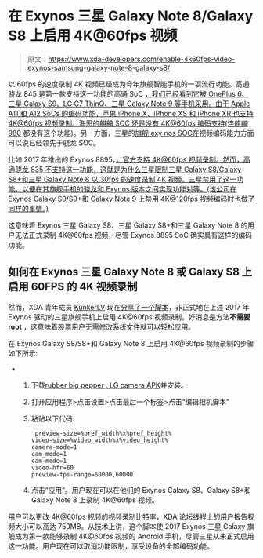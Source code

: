 # 在 Exynos 三星 Galaxy Note 8/Galaxy S8 上启用 4K@60fps 视频

> 原文：<https://www.xda-developers.com/enable-4k60fps-video-exynos-samsung-galaxy-note-8-galaxy-s8/>

以 60fps 的速度录制 4K 视频已经成为今年旗舰智能手机的一项流行功能。高通骁龙 845 是第一款支持这一功能的高通 SoC [，我们已经看到它被 OnePlus 6、三星 Galaxy S9、LG G7 ThinQ、三星 Galaxy Note 9 等手机采用。由于 Apple A11 和 A12 SoCs 的编码功能，苹果 iPhone X、iPhone XS 和 iPhone XR 也支持 4K@60fps 视频录制。海思的麒麟 SOC 还是没有 4K@60fps 编码支持(连](https://www.xda-developers.com/qualcomm-snapdragon-845-spectra-uhd-premium-video/)[麒麟 980](https://www.xda-developers.com/hisilicon-kirin-980-honor-magic-2-huawei-mate-20-pro/) 都没有这个功能)。另一方面，三星的[旗舰 exy nos SOC](https://www.xda-developers.com/samsung-unveils-exynos-9810-3rd-generation-custom-cpu-cores-mali-g72mp18-gpu/)在视频编码能力方面可以说已经领先于骁龙 SOC。

比如 2017 年推出的 Exynos 8895，[，官方支持 4K@60fps 视频录制。然而，高通骁龙 835 不支持这一功能，这就是为什么三星限制三星 Galaxy S8/Galaxy S8+和三星 Galaxy Note 8 以 30fps 的速度录制 4K 视频。三星禁用了这一功能，以便在其旗舰手机的骁龙和 Exynos 版本之间实现功能对等。(该公司在 Exynos Galaxy S9/S9+和 Galaxy Note 9 上禁用 4K@120fps 视频编码时也做了同样的事情。)](https://www.xda-developers.com/samsung-launches-the-exynos-9-series-8895-octa-core-processor-on-10nm-finfet-process-technology/)

这意味着 Exynos 三星 Galaxy S8、三星 Galaxy S8+和三星 Galaxy Note 8 的用户无法正式录制 4K@60fps 视频，尽管 Exynos 8895 SoC 确实具有这样的编码功能。

## 如何在 Exynos 三星 Galaxy Note 8 或 Galaxy S8 上启用 60FPS 的 4K 视频录制

然而，XDA 青年成员 [KunkerLV](https://forum.xda-developers.com/member.php?u=6187441) 现在[分享了一个脚本](https://forum.xda-developers.com/galaxy-note-8/how-to/guide-note8-4k60fps-t3842579)，非正式地在上述 2017 年 Exynos 驱动的三星旗舰手机上启用 4K@60fps 视频录制。好消息是方法**不需要 root** ，这意味着股票用户无需修改系统文件就可以轻松应用。

在 Exynos Galaxy S8/S8+和 Galaxy Note 8 上启用 4K@60fps 视频录制的步骤如下所示:

*   1.  下载[rubber big pepper . LG camera APK](https://forum.xda-developers.com/attachment.php?attachmentid=4596711&d=1537013470)并安装。
    2.  打开应用程序>点击设置>点击最后一个标签>点击“编辑相机脚本”
    3.  粘贴以下代码:

        ```
         preview-size=%pref_width%x%pref_height%
        video-size=%video_width%x%video_height%
        camera-mode=1
        cam_mode=1
        cam-mode=1
        video-hfr=60
        preview-fps-range=60000,60000 
        ```

    4.  点击“应用”。用户现在可以在他们的 Exynos Galaxy S8、Galaxy S8+和 Galaxy Note 8 上录制 4K@60fps 视频。

用户可以更改 4K@60fps 视频的视频录制比特率，XDA 论坛线程上的用户报告视频大小可以高达 750MB。从技术上讲，这个脚本使 2017 Exynos 三星 Galaxy 旗舰成为第一款能够录制 4K@60fps 视频的 Android 手机，尽管三星从未正式启用这一功能。用户现在可以取消功能限制，享受设备的全部编码功能。
